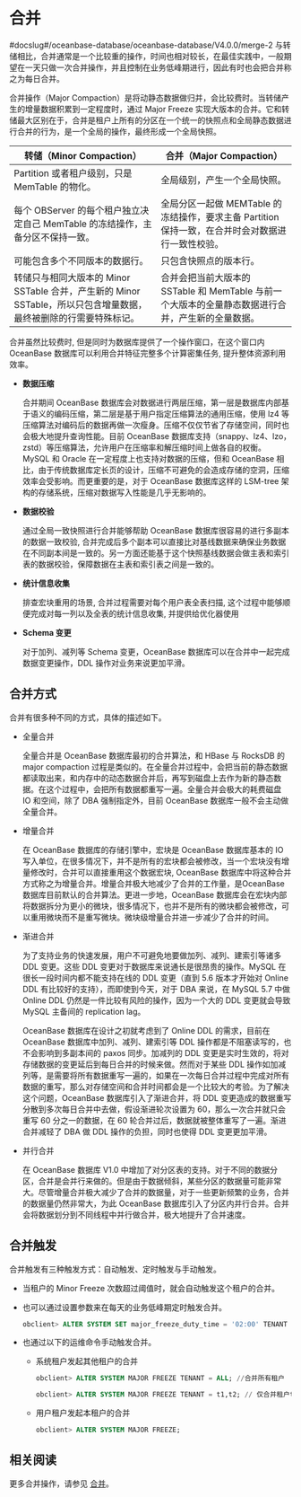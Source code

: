 # 合并
#docslug#/oceanbase-database/oceanbase-database/V4.0.0/merge-2
与转储相比，合并通常是一个比较重的操作，时间也相对较长，在最佳实践中，一般期望在一天只做一次合并操作，并且控制在业务低峰期进行，因此有时也会把合并称之为每日合并。

合并操作（Major Compaction）是将动静态数据做归并，会比较费时。当转储产生的增量数据积累到一定程度时，通过 Major Freeze 实现大版本的合并。它和转储最大区别在于，合并是租户上所有的分区在一个统一的快照点和全局静态数据进行合并的行为，是一个全局的操作，最终形成一个全局快照。

|                          转储（Minor Compaction）                           |                    合并（Major Compaction）                     |
|-------------------------------------------------------------------------|-------------------------------------------------------------|
| Partition 或者租户级别，只是 MemTable 的物化。                                       | 全局级别，产生一个全局快照。                                              |
| 每个 OBServer 的每个租户独立决定自己 MemTable 的冻结操作，主备分区不保持一致。                       | 全局分区一起做 MEMTable 的冻结操作，要求主备 Partition 保持一致，在合并时会对数据进行一致性校验。 |
| 可能包含多个不同版本的数据行。                                                         | 只包含快照点的版本行。                                                 |
| 转储只与相同大版本的 Minor SSTable 合并，产生新的 Minor SSTable，所以只包含增量数据，最终被删除的行需要特殊标记。 | 合并会把当前大版本的 SSTable 和 MemTable 与前一个大版本的全量静态数据进行合并，产生新的全量数据。  |

合并虽然比较费时, 但是同时为数据库提供了一个操作窗口，在这个窗口内 OceanBase 数据库可以利用合并特征完整多个计算密集任务, 提升整体资源利用效率。

* **数据压缩**

  合并期间 OceanBase 数据库会对数据进行两层压缩，第一层是数据库内部基于语义的编码压缩，第二层是基于用户指定压缩算法的通用压缩，使用 lz4 等压缩算法对编码后的数据再做一次瘦身。压缩不仅仅节省了存储空间，同时也会极大地提升查询性能。目前 OceanBase 数据库支持（snappy、lz4、lzo，zstd）等压缩算法，允许用户在压缩率和解压缩时间上做各自的权衡。MySQL 和 Oracle 在一定程度上也支持对数据的压缩，但和 OceanBase 相比，由于传统数据库定长页的设计，压缩不可避免的会造成存储的空洞，压缩效率会受影响。而更重要的是，对于 OceanBase 数据库这样的 LSM-tree 架构的存储系统，压缩对数据写入性能是几乎无影响的。
  
* **数据校验**

  通过全局一致快照进行合并能够帮助 OceanBase 数据库很容易的进行多副本的数据一致校验, 合并完成后多个副本可以直接比对基线数据来确保业务数据在不同副本间是一致的。另一方面还能基于这个快照基线数据会做主表和索引表的数据校验，保障数据在主表和索引表之间是一致的。
  
* **统计信息收集**

  排查宏块重用的场景, 合并过程需要对每个用户表全表扫描, 这个过程中能够顺便完成对每一列以及全表的统计信息收集, 并提供给优化器使用
  
* **Schema 变更**

  对于加列、减列等 Schema 变更，OceanBase 数据库可以在合并中一起完成数据变更操作，DDL 操作对业务来说更加平滑。
  
## 合并方式

合并有很多种不同的方式，具体的描述如下。

* 全量合并

  全量合并是 OceanBase 数据库最初的合并算法，和 HBase 与 RocksDB 的 major compaction 过程是类似的。在全量合并过程中，会把当前的静态数据都读取出来，和内存中的动态数据合并后，再写到磁盘上去作为新的静态数据。在这个过程中，会把所有数据都重写一遍。全量合并会极大的耗费磁盘 IO 和空间，除了 DBA 强制指定外，目前 OceanBase 数据库一般不会主动做全量合并。
  
* 增量合并

  在 OceanBase 数据库的存储引擎中，宏块是 OceanBase 数据库基本的 IO 写入单位，在很多情况下，并不是所有的宏块都会被修改，当一个宏块没有增量修改时，合并可以直接重用这个数据宏块, OceanBase 数据库中将这种合并方式称之为增量合并。增量合并极大地减少了合并的工作量，是OceanBase 数据库目前默认的合并算法。更进一步地，OceanBase 数据库会在宏块内部将数据拆分为更小的微块，很多情况下，也并不是所有的微块都会被修改，可以重用微块而不是重写微块。微块级增量合并进一步减少了合并的时间。
  
* 渐进合并

  为了支持业务的快速发展，用户不可避免地要做加列、减列、建索引等诸多 DDL 变更。这些 DDL 变更对于数据库来说通长是很昂贵的操作。MySQL 在很长一段时间内都不能支持在线的 DDL 变更（直到 5.6 版本才开始对 Online DDL 有比较好的支持），而即使到今天，对于 DBA 来说，在 MySQL 5.7 中做 Online DDL 仍然是一件比较有风险的操作，因为一个大的 DDL 变更就会导致 MySQL 主备间的 replication lag。

  OceanBase 数据库在设计之初就考虑到了 Online DDL 的需求，目前在 OceanBase 数据库中加列、减列、建索引等 DDL 操作都是不阻塞读写的，也不会影响到多副本间的 paxos 同步。加减列的 DDL 变更是实时生效的，将对存储数据的变更延后到每日合并的时候来做。然而对于某些 DDL 操作如加减列等，是需要将所有数据重写一遍的，如果在一次每日合并过程中完成对所有数据的重写，那么对存储空间和合并时间都会是一个比较大的考验。为了解决这个问题，OceanBase 数据库引入了渐进合并，将 DDL 变更造成的数据重写分散到多次每日合并中去做，假设渐进轮次设置为 60，那么一次合并就只会重写 60 分之一的数据，在 60 轮合并过后，数据就被整体重写了一遍。渐进合并减轻了 DBA 做 DDL 操作的负担，同时也使得 DDL 变更更加平滑。
  
* 并行合并

  在 OceanBase 数据库 V1.0 中增加了对分区表的支持。对于不同的数据分区，合并是会并行来做的。但是由于数据倾斜，某些分区的数据量可能非常大。尽管增量合并极大减少了合并的数据量，对于一些更新频繁的业务，合并的数据量仍然非常大，为此 OceanBase 数据库引入了分区内并行合并。合并会将数据划分到不同线程中并行做合并，极大地提升了合并速度。
  
## 合并触发

合并触发有三种触发方式：自动触发、定时触发与手动触发。

* 当租户的 Minor Freeze 次数超过阈值时，就会自动触发这个租户的合并。

* 也可以通过设置参数来在每天的业务低峰期定时触发合并。

    ```sql
    obclient> ALTER SYSTEM SET major_freeze_duty_time = '02:00' TENANT = t1;
    ```

* 也通过以下的运维命令手动触发合并。

  * 系统租户发起其他租户的合并

    ```sql
    obclient> ALTER SYSTEM MAJOR FREEZE TENANT = ALL; //合并所有租户
  
    obclient> ALTER SYSTEM MAJOR FREEZE TENANT = t1,t2; // 仅合并租户t1,t2
    ```

  * 用户租户发起本租户的合并

    ```sql
    obclient> ALTER SYSTEM MAJOR FREEZE;
    ```

## 相关阅读

更多合并操作，请参见 [合并](../../../3.user-guide/6.basic-database-management/5.manage-data-storage/2.merge-management-1/1.consolidation-management-overview-1.md)。
